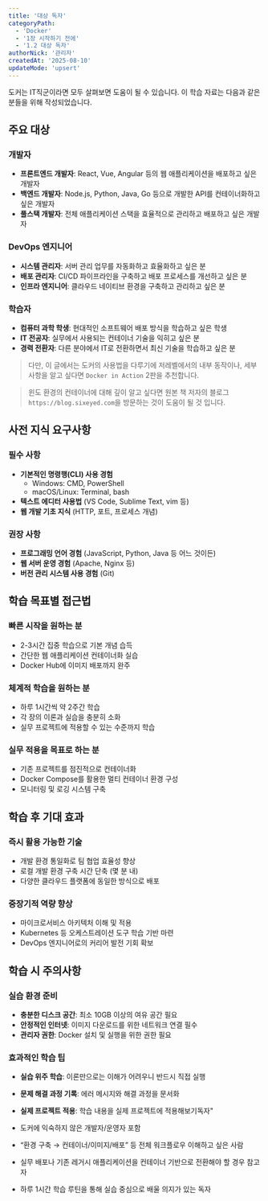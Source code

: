 ```yaml
---
title: '대상 독자'
categoryPath:
  - 'Docker'
  - '1장 시작하기 전에'
  - '1.2 대상 독자'
authorNick: '관리자'
createdAt: '2025-08-10'
updateMode: 'upsert'
---
```


도커는 IT직군이라면 모두 살펴보면 도움이 될 수 있습니다.
이 학습 자료는 다음과 같은 분들을 위해 작성되었습니다.

## 주요 대상

### 개발자
- **프론트엔드 개발자**: React, Vue, Angular 등의 웹 애플리케이션을 배포하고 싶은 개발자
- **백엔드 개발자**: Node.js, Python, Java, Go 등으로 개발한 API를 컨테이너화하고 싶은 개발자
- **풀스택 개발자**: 전체 애플리케이션 스택을 효율적으로 관리하고 배포하고 싶은 개발자

### DevOps 엔지니어
- **시스템 관리자**: 서버 관리 업무를 자동화하고 효율화하고 싶은 분
- **배포 관리자**: CI/CD 파이프라인을 구축하고 배포 프로세스를 개선하고 싶은 분
- **인프라 엔지니어**: 클라우드 네이티브 환경을 구축하고 관리하고 싶은 분

### 학습자
- **컴퓨터 과학 학생**: 현대적인 소프트웨어 배포 방식을 학습하고 싶은 학생
- **IT 전공자**: 실무에서 사용되는 컨테이너 기술을 익히고 싶은 분
- **경력 전환자**: 다른 분야에서 IT로 전환하면서 최신 기술을 학습하고 싶은 분

> 다만, 이 글에서는 도커의 사용법을 다루기에 저레벨에서의 내부 동작이나, 세부사항을 알고 싶다면 ``Docker in Action`` 2판을 추천합니다.

> 윈도 환경의 컨테이너에 대해 깊이 알고 싶다면 원본 책 저자의 블로그 ``https://blog.sixeyed.com``을 방문하는 것이 도움이 될 것 입니다.

## 사전 지식 요구사항

### 필수 사항
- **기본적인 명령행(CLI) 사용 경험**
  - Windows: CMD, PowerShell
  - macOS/Linux: Terminal, bash
- **텍스트 에디터 사용법** (VS Code, Sublime Text, vim 등)
- **웹 개발 기초 지식** (HTTP, 포트, 프로세스 개념)

### 권장 사항
- **프로그래밍 언어 경험** (JavaScript, Python, Java 등 어느 것이든)
- **웹 서버 운영 경험** (Apache, Nginx 등)
- **버전 관리 시스템 사용 경험** (Git)

## 학습 목표별 접근법

### 빠른 시작을 원하는 분
- 2-3시간 집중 학습으로 기본 개념 습득
- 간단한 웹 애플리케이션 컨테이너화 실습
- Docker Hub에 이미지 배포까지 완주

### 체계적 학습을 원하는 분
- 하루 1시간씩 약 2주간 학습
- 각 장의 이론과 실습을 충분히 소화
- 실무 프로젝트에 적용할 수 있는 수준까지 학습

### 실무 적용을 목표로 하는 분
- 기존 프로젝트를 점진적으로 컨테이너화
- Docker Compose를 활용한 멀티 컨테이너 환경 구성
- 모니터링 및 로깅 시스템 구축

## 학습 후 기대 효과

### 즉시 활용 가능한 기술
- 개발 환경 통일화로 팀 협업 효율성 향상
- 로컬 개발 환경 구축 시간 단축 (몇 분 내)
- 다양한 클라우드 플랫폼에 동일한 방식으로 배포

### 중장기적 역량 향상
- 마이크로서비스 아키텍처 이해 및 적용
- Kubernetes 등 오케스트레이션 도구 학습 기반 마련
- DevOps 엔지니어로의 커리어 발전 기회 확보

## 학습 시 주의사항

### 실습 환경 준비
- **충분한 디스크 공간**: 최소 10GB 이상의 여유 공간 필요
- **안정적인 인터넷**: 이미지 다운로드를 위한 네트워크 연결 필수
- **관리자 권한**: Docker 설치 및 실행을 위한 권한 필요

### 효과적인 학습 팁
- **실습 위주 학습**: 이론만으로는 이해가 어려우니 반드시 직접 실행
- **문제 해결 과정 기록**: 에러 메시지와 해결 과정을 문서화
- **실제 프로젝트 적용**: 학습 내용을 실제 프로젝트에 적용해보기독자"

- 도커에 익숙하지 않은 개발자/운영자 포함  
- “환경 구축 → 컨테이너/이미지/배포” 등 전체 워크플로우 이해하고 싶은 사람  
- 실무 배포나 기존 레거시 애플리케이션을 컨테이너 기반으로 전환해야 할 경우 참고자  
- 하루 1시간 학습 루틴을 통해 실습 중심으로 배울 의지가 있는 독자
